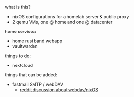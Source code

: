 what is this?

- nixOS configurations for a homelab server & public proxy
- 2 qemu VMs, one @ home and one @ datacenter

home services:

- home rust band webapp
- vaultwarden

things to do:

- nextcloud

things that can be added:

- fastmail SMTP / webDAV
  - [reddit discussion about webdav/nixOS](https://www.reddit.com/r/NixOS/comments/b5p6f7/comment/ejhf93n/?utm_source=share&utm_medium=web2x&context=3)